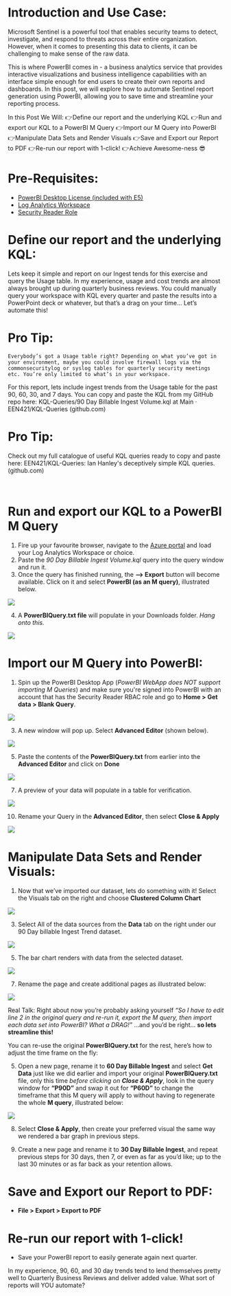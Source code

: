 # Introduction and Use Case: 
Microsoft Sentinel is a powerful tool that enables security teams to detect, investigate, and respond to threats across their entire organization. However, when it comes to presenting this data to clients, it can be challenging to make sense of the raw data. 

This is where PowerBI comes in - a business analytics service that provides interactive visualizations and business intelligence capabilities with an interface simple enough for end users to create their own reports and dashboards. In this post, we will explore how to automate Sentinel report generation using PowerBI, allowing you to save time and streamline your reporting process.

In this Post We Will:
👉Define our report and the underlying KQL
👉Run and export our KQL to a PowerBI M Query
👉Import our M Query into PowerBI
👉Manipulate Data Sets and Render Visuals
👉Save and Export our Report to PDF
👉Re-run our report with 1-click!
👉Achieve Awesome-ness 😎


# Pre-Requisites:

- [PowerBI Desktop License (included with E5)](https://powerbi.microsoft.com/en-us/pricing/)
-	[Log Analytics Workspace](https://learn.microsoft.com/en-us/azure/azure-monitor/logs/quick-create-workspace?tabs=azure-portal)
-	[Security Reader Role](https://learn.microsoft.com/en-us/azure/role-based-access-control/built-in-roles)

# Define our report and the underlying KQL:
Lets keep it simple and report on our Ingest tends for this exercise and query the Usage table. In my experience, usage and cost trends are almost always brought up during quarterly business reviews. You could manually query your workspace with KQL every quarter and paste the results into a PowerPoint deck or whatever, but that’s a drag on your time… Let’s automate this!

# Pro Tip:
	Everybody’s got a Usage table right? Depending on what you’ve got in your environment, maybe you could involve firewall logs via the commonsecuritylog or syslog tables for quarterly security meetings etc. You’re only limited to what’s in your workspace.


For this report, lets include ingest trends from the Usage table for the past 90, 60, 30, and 7 days. You can copy and paste the KQL from my GitHub repo here: KQL-Queries/90 Day Billable Ingest Volume.kql at Main · EEN421/KQL-Queries (github.com)


# Pro Tip:
  Check out my full catalogue of useful KQL queries ready to copy and paste here: EEN421/KQL-Queries: Ian Hanley's deceptively simple KQL queries. (github.com)
 
 


# Run and export our KQL to a PowerBI M Query

1.	Fire up your favourite browser, navigate to the [Azure portal](https://portal.azure.com) and load your Log Analytics Workspace or choice.
2.	Paste the *90 Day Billable Ingest Volume.kql* query into the query window and run it.
3.	Once the query has finished running, the **--> Export** button will become available. Click on it and select **PowerBI (as an M query)**, illustrated below.

![](/assets/img/PowerBI%20Reports/1.png)



4.	A **PowerBIQuery.txt file** will populate in your Downloads folder. *Hang onto this.*
  
![](/assets/img/PowerBI%20Reports/2.png)


# Import our M Query into PowerBI:

1.	Spin up the PowerBI Desktop App (*PowerBI WebApp does NOT support importing M Queries*) and make sure you're signed into PowerBI with an account that has the Security Reader RBAC role and go to **Home > Get data > Blank Query**.

![](/assets/img/PowerBI%20Reports/3.png)



3.	A new window will pop up. Select **Advanced Editor** (shown below).

![](/assets/img/PowerBI%20Reports/4.png)
 

5.	Paste the contents of the **PowerBIQuery.txt** from earlier into the **Advanced Editor** and click on **Done**

![](/assets/img/PowerBI%20Reports/5.png)
 

7.	A preview of your data will populate in a table for verification.

![](/assets/img/PowerBI%20Reports/6.png)
 


10.	Rename your Query in the **Advanced Editor**, then select **Close & Apply**

![](/assets/img/PowerBI%20Reports/7.png)



# Manipulate Data Sets and Render Visuals:

1.	Now that we’ve imported our dataset, lets do something with it! Select the Visuals tab on the right and choose **Clustered Column Chart**

![](/assets/img/PowerBI%20Reports/8.png)




3.	Select All of the data sources from the **Data** tab on the right under our 90 Day billable Ingest Trend dataset.

![](/assets/img/PowerBI%20Reports/9.png)




5.	The bar chart renders with data from the selected dataset.

![](/assets/img/PowerBI%20Reports/10.png)
 

7.	Rename the page and create additional pages as illustrated below:

![](/assets/img/PowerBI%20Reports/11.png)
 

Real Talk:
Right about now you’re probably asking yourself *“So I have to edit line 2 in the original query and re-run it, export the M query, then import each data set into PowerBI? What a DRAG!”* …and you’d be right… **so lets streamline this!**

You can re-use the original **PowerBIQuery.txt** for the rest, here’s how to adjust the time frame on the fly:

5.	Open a new page, rename it to **60 Day Billable Ingest** and select **Get Data** just like we did earlier and import your original **PowerBIQuery.txt** file, only this time *before clicking on **Close & Apply***, look in the query window for **“P90D”** and swap it out for **“P60D”** to change the timeframe that this M query will apply to without having to regenerate the whole **M query**, illustrated below:
  
![](/assets/img/PowerBI%20Reports/12.png)

 

8.	Select **Close & Apply**, then create your preferred visual the same way we rendered a bar graph in previous steps. 

9.	Create a new page and rename it to **30 Day Billable Ingest**, and repeat previous steps for 30 days, then 7, or even as far as you’d like; up to the last 30 minutes or as far back as your retention allows.


# Save and Export our Report to PDF:
-	**File > Export > Export to PDF**


# Re-run our report with 1-click!
-	Save your PowerBI report to easily generate again next quarter.
    

In my experience, 90, 60, and 30 day trends tend to lend themselves pretty well to Quarterly Business Reviews and deliver added value. What sort of reports will YOU automate? 
